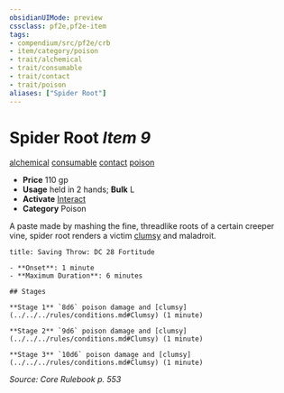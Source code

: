 ```yaml
---
obsidianUIMode: preview
cssclass: pf2e,pf2e-item
tags:
- compendium/src/pf2e/crb
- item/category/poison
- trait/alchemical
- trait/consumable
- trait/contact
- trait/poison
aliases: ["Spider Root"]
---
```

# Spider Root *Item 9*  
[alchemical](../../../Rules/traits/alchemical.md)  [consumable](../../../Rules/traits/consumable.md)  [contact](../../../Rules/traits/contact.md)  [poison](../../../Rules/traits/poison.md)  

- **Price** 110 gp
- **Usage** held in 2 hands; **Bulk** L
- **Activate** [Interact](../../../Rules/actions/interact.md)
- **Category** Poison

A paste made by mashing the fine, threadlike roots of a certain creeper vine, spider root renders a victim [clumsy](../../../Rules/conditions.md#Clumsy) and maladroit.

```ad-inline-affliction
title: Saving Throw: DC 28 Fortitude

- **Onset**: 1 minute
- **Maximum Duration**: 6 minutes

## Stages

**Stage 1** `8d6` poison damage and [clumsy](../../../rules/conditions.md#Clumsy) (1 minute)

**Stage 2** `9d6` poison damage and [clumsy](../../../rules/conditions.md#Clumsy) (1 minute)

**Stage 3** `10d6` poison damage and [clumsy](../../../rules/conditions.md#Clumsy) (1 minute)
```

*Source: Core Rulebook p. 553*
